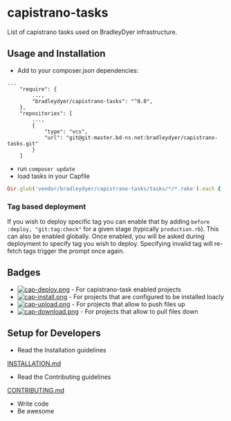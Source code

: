 # capistrano-tasks

List of capistrano tasks used on BradleyDyer infrastructure.

## Usage and Installation
 - Add to your composer.json dependencies:
```
...
    "require": {
        ...,
        "bradleydyer/capistrano-tasks": "^0.0",
    },
    "repositories": [
        ...,
        {
            "type": "vcs",
            "url": "git@git-master.bd-ns.net:bradleydyer/capistrano-tasks.git"
        }
    ]
```
 - run `composer update`
 - load tasks in your Capfile
```ruby
Dir.glob('vendor/bradleydyer/capistrano-tasks/tasks/*/*.rake').each { |r| import r }
```

### Tag based deployment
If you wish to deploy specific tag you can enable that by adding `before :deploy, "git:tag:check"` for a given stage (typically `production.rb`). This can also be enabled globally. Once enabled, you will be asked during deployment to specify tag you wish to deploy. Specifying invalid tag will re-fetch tags trigger the prompt once again.

## Badges
* [![cap-deploy.png](https://s19.postimg.org/n3svxkmgj/cap_deploy.png)](cap-deploy) - For capistrano-task enabled projects
* [![cap-install.png](https://s19.postimg.org/894ajecvn/cap_install.png)](cap-install) - For projects that are configured to be installed loacly
* [![cap-upload.png](https://s19.postimg.org/8ae8ctepf/cap_upload.png)](cap-upload) - For projects that allow to push files up
* [![cap-download.png](https://s19.postimg.org/3ps1xvv03/cap_download.png)](cap-download) - For projects that allow to pull files down

## Setup for Developers

 - Read the Installation guidelines

[INSTALLATION.md](https://git-master.bd-ns.net/bradleydyer/capistrano-tasks/blob/master/INSTALLATION.md)

 - Read the Contributing guidelines

[CONTRIBUTING.md](https://git-master.bd-ns.net/bradleydyer/capistrano-tasks/blob/master/CONTRIBUTING.md)

- Write code
- Be awesome
